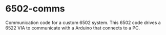 # 6502-comms

Communication code for a custom 6502 system.  This 6502 code drives a
6522 VIA to communicate with a Arduino that connects to a PC.
